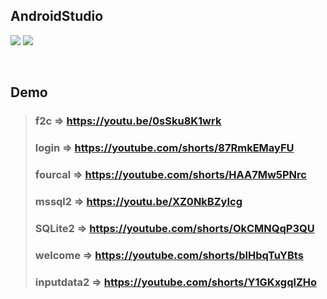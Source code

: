 ## AndroidStudio
<img src="https://forthebadge.com/images/badges/made-with-java.svg"> <img src="https://forthebadge.com/images/badges/built-for-android.svg">

<br>

## Demo
> ### f2c => https://youtu.be/0sSku8K1wrk
> ### login => https://youtube.com/shorts/87RmkEMayFU
> ### fourcal => https://youtube.com/shorts/HAA7Mw5PNrc
> ### mssql2 => https://youtu.be/XZ0NkBZyIcg
> ### SQLite2 => https://youtube.com/shorts/OkCMNQqP3QU
> ### welcome => https://youtube.com/shorts/bIHbqTuYBts
> ### inputdata2 => https://youtube.com/shorts/Y1GKxgqlZHo
<br>
